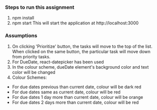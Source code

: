 ### Steps to run this assignment

1. npm install
2. npm start
    This will start the application at http://localhost:3000

### Assumptions

1. On clicking 'Prioritize' button, the tasks will move to the top of the list. When clicked on the same button, the particular task will move down from priority tasks.
2. For DueDate, react-datepicker has been used
3. In the colour scheme, dueDate element's background color and text color will be changed
3. Colour Schemes:
  - For due dates previous than current date, colour will be dark red
  - For due dates same as current date, colour will be red
  - For due dates 1 day more than current date, colour will be orange
  - For due dates 2 days more than current date, colour will be red